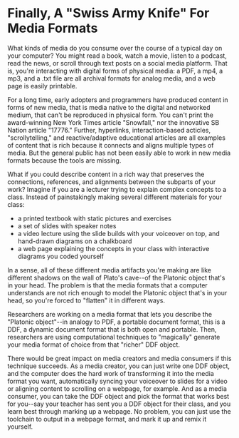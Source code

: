 # Finally, A "Swiss Army Knife" For Media Formats

What kinds of media do you consume over the course of a typical day on your computer? You might read a book, watch a movie, listen to a podcast, read the news, or scroll through text posts on a social media platform. That is, you're interacting with digital forms of physical media: a PDF, a mp4, a mp3, and a .txt file are all archival formats for analog media, and a web page is easily printable. 

For a long time, early adopters and programmers have produced content in forms of new media, that is media native to the digital and networked medium, that can't be reproduced in physical form. You can't print the award-winning New York Times article "Snowfall," nor the innovative SB Nation article "17776." Further, hyperlinks, interaction-based acticles, "scrollytelling," and reactive/adaptive educational articles are all examples of content that is rich because it connects and aligns multiple types of media. But the general public has not been easily able to work in new media formats because the tools are missing. 

What if you could describe content in a rich way that preserves the connections, references, and alignments between the subparts of your work? Imagine if you are a lecturer trying to explain complex concepts to a class. Instead of painstakingly making several different materials for your class:

- a printed textbook with static pictures and exercises
- a set of slides with speaker notes
- a video lecture using the slide builds with your voiceover on top, and hand-drawn diagrams on a chalkboard
- a web page explaining the concepts in your class with interactive diagrams you coded yourself

In a sense, all of these different media artifacts you're making are like different shadows on the wall of Plato's cave--of the Platonic object that's in your head. The problem is that the media formats that a computer understands are not rich enough to model the Platonic object that's in your head, so you're forced to "flatten" it in different ways. 

Researchers are working on a media format that lets you describe the "Platonic object"--in analogy to PDF, a portable document format, this is a DDF, a dynamic document format that is both open and portable. Then, researchers are using computational techniques to "magically" generate your media format of choice from that "richer" DDF object.

There would be great impact on media creators and media consumers if this technique succeeds. As a media creator, you can just write one DDF object, and the computer does the hard work of transforming it into the media format you want, automatically syncing your voiceover to slides for a video or aligning content to scrolling on a webpage, for example. And as a media consumer, you can take the DDF object and pick the format that works best for you--say your teacher has sent you a DDF object for their class, and you learn best through marking up a webpage. No problem, you can just use the toolchain to output in a webpage format, and mark it up and remix it yourself. 
